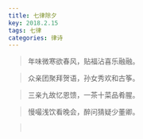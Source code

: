 ```yaml
---
title: 七律除夕
key: 2018.2.15
tags: 七律
categories: 律诗
---
```


<blockquote class="blockquote-center">年味微寒欲春风，贴福沾喜乐融融。
</blockquote>
<blockquote class="blockquote-center">众亲团聚拜贺语，孙女秀欢和古筝。
</blockquote>
<blockquote class="blockquote-center">三亲九故忆恩馈，一茶十菜品肴腥。
</blockquote>
<blockquote class="blockquote-center">慢嘬浅饮看晚会，醉问猜疑少董卿。
</blockquote>
<blockquote class="blockquote-center"></br>
</blockquote>
